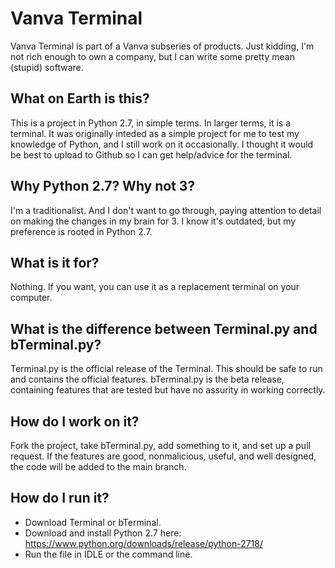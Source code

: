 # Vanva Terminal
Vanva Terminal is part of a Vanva subseries of products.
Just kidding, I'm not rich enough to own a company, but I can write some pretty mean (stupid) software.

## What on Earth is this?
This is a project in Python 2.7, in simple terms.
In larger terms, it is a terminal. It was originally inteded as a simple project for me to test my knowledge of Python, and I still work on it occasionally. I thought it would be best to upload to Github so I can get help/advice for the terminal.

## Why Python 2.7? Why not 3?
I'm a traditionalist.
And I don't want to go through, paying attention to detail on making the changes in my brain for 3. I know it's outdated, but my preference is rooted in Python 2.7.

## What is it for?
Nothing. If you want, you can use it as a replacement terminal on your computer.

## What is the difference between Terminal.py and bTerminal.py?
Terminal.py is the official release of the Terminal. This should be safe to run and contains the official features.
bTerminal.py is the beta release, containing features that are tested but have no assurity in working correctly.

## How do I work on it?
Fork the project, take bTerminal.py, add something to it, and set up a pull request. If the features are good, nonmalicious, useful, and well designed, the code will be added to the main branch.

## How do I run it?
 - Download Terminal or bTerminal.
 - Download and install Python 2.7 here: https://www.python.org/downloads/release/python-2718/
 - Run the file in IDLE or the command line.
